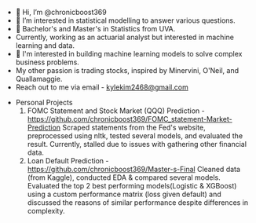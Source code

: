 - 👋 Hi, I’m @chronicboost369
- 👀 I’m interested in statistical modelling to answer various questions.
- 🌱 Bachelor's and Master's in Statistics from UVA.
- Currently, working as an actuarial analyst but interested in machine learning and data.
- 💞️ I'm interested in building machine learning models to solve complex business problems.
- My other passion is trading stocks, inspired by Minervini, O'Neil, and Quallamaggie.
- Reach out to me via email - kylekim2468@gmail.com

* Personal Projects
  1. FOMC Statement and Stock Market (QQQ) Prediction - https://github.com/chronicboost369/FOMC_statement-Market-Prediction
     Scraped statements from the Fed's website, preprocessed using nltk, tested several models, and evaluated the result. Currently, stalled due to issues with gathering other financial data.
  2. Loan Default Prediction - https://github.com/chronicboost369/Master-s-Final
     Cleaned data (from Kaggle), conducted EDA & compared several models. Evaluated the top 2 best performing models(Logistic & XGBoost) using a custom performance matrix (loss given default) and discussed the reasons of similar performance despite differences in complexity.
<!---
chronicboost369/chronicboost369 is a ✨ special ✨ repository because its `README.md` (this file) appears on your GitHub profile.
You can click the Preview link to take a look at your changes.
--->

